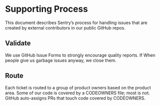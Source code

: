 # Supporting Process

This document describes Sentry’s process for handling issues that are created 
by external contributors in our public GitHub repos.


## Validate 

We use GitHub Issue Forms to strongly encourage quality reports. 
If When people give us garbage issues anyway, we close them.

## Route

Each ticket is routed to a group of product owners based on the product area. 
Some of our code is covered by a CODEOWNERS file; most is not. GitHub auto-assigns PRs that touch code covered by CODEOWNERS.
